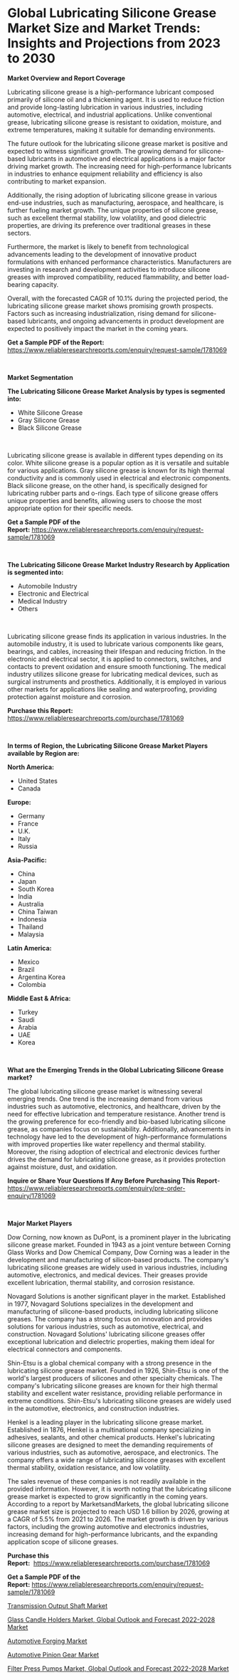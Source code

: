 <p><h1>Global Lubricating Silicone Grease Market Size and Market Trends: Insights and Projections from 2023 to 2030</h1></p><p><strong>Market Overview and Report Coverage</strong></p>
<p><p>Lubricating silicone grease is a high-performance lubricant composed primarily of silicone oil and a thickening agent. It is used to reduce friction and provide long-lasting lubrication in various industries, including automotive, electrical, and industrial applications. Unlike conventional grease, lubricating silicone grease is resistant to oxidation, moisture, and extreme temperatures, making it suitable for demanding environments.</p><p>The future outlook for the lubricating silicone grease market is positive and expected to witness significant growth. The growing demand for silicone-based lubricants in automotive and electrical applications is a major factor driving market growth. The increasing need for high-performance lubricants in industries to enhance equipment reliability and efficiency is also contributing to market expansion.</p><p>Additionally, the rising adoption of lubricating silicone grease in various end-use industries, such as manufacturing, aerospace, and healthcare, is further fueling market growth. The unique properties of silicone grease, such as excellent thermal stability, low volatility, and good dielectric properties, are driving its preference over traditional greases in these sectors.</p><p>Furthermore, the market is likely to benefit from technological advancements leading to the development of innovative product formulations with enhanced performance characteristics. Manufacturers are investing in research and development activities to introduce silicone greases with improved compatibility, reduced flammability, and better load-bearing capacity.</p><p>Overall, with the forecasted CAGR of 10.1% during the projected period, the lubricating silicone grease market shows promising growth prospects. Factors such as increasing industrialization, rising demand for silicone-based lubricants, and ongoing advancements in product development are expected to positively impact the market in the coming years.</p></p>
<p><strong>Get a Sample PDF of the Report:</strong> <a href="https://www.reliableresearchreports.com/enquiry/request-sample/1781069">https://www.reliableresearchreports.com/enquiry/request-sample/1781069</a></p>
<p>&nbsp;</p>
<p><strong>Market Segmentation</strong></p>
<p><strong>The Lubricating Silicone Grease Market Analysis by types is segmented into:</strong></p>
<p><ul><li>White Silicone Grease</li><li>Gray Silicone Grease</li><li>Black Silicone Grease</li></ul></p>
<p>&nbsp;</p>
<p><p>Lubricating silicone grease is available in different types depending on its color. White silicone grease is a popular option as it is versatile and suitable for various applications. Gray silicone grease is known for its high thermal conductivity and is commonly used in electrical and electronic components. Black silicone grease, on the other hand, is specifically designed for lubricating rubber parts and o-rings. Each type of silicone grease offers unique properties and benefits, allowing users to choose the most appropriate option for their specific needs.</p></p>
<p><strong>Get a Sample PDF of the Report:</strong>&nbsp;<a href="https://www.reliableresearchreports.com/enquiry/request-sample/1781069">https://www.reliableresearchreports.com/enquiry/request-sample/1781069</a></p>
<p>&nbsp;</p>
<p><strong>The Lubricating Silicone Grease Market Industry Research by Application is segmented into:</strong></p>
<p><ul><li>Automobile Industry</li><li>Electronic and Electrical</li><li>Medical Industry</li><li>Others</li></ul></p>
<p>&nbsp;</p>
<p><p>Lubricating silicone grease finds its application in various industries. In the automobile industry, it is used to lubricate various components like gears, bearings, and cables, increasing their lifespan and reducing friction. In the electronic and electrical sector, it is applied to connectors, switches, and contacts to prevent oxidation and ensure smooth functioning. The medical industry utilizes silicone grease for lubricating medical devices, such as surgical instruments and prosthetics. Additionally, it is employed in various other markets for applications like sealing and waterproofing, providing protection against moisture and corrosion.</p></p>
<p><strong>Purchase this Report:</strong>&nbsp; <a href="https://www.reliableresearchreports.com/purchase/1781069">https://www.reliableresearchreports.com/purchase/1781069</a></p>
<p>&nbsp;</p>
<p><strong>In terms of Region, the Lubricating Silicone Grease Market Players available by Region are:</strong></p>
<p>
    <p> <strong> North America: </strong>
        <ul>
            <li>United States</li>
            <li>Canada</li>
        </ul>
        </p> 
    <p> <strong> Europe: </strong>
        <ul>
            <li>Germany</li>
            <li>France</li>
            <li>U.K.</li>
            <li>Italy</li>
            <li>Russia</li>
        </ul>
        </p> 
    <p> <strong> Asia-Pacific: </strong>
        <ul>
            <li>China</li>
            <li>Japan</li>
            <li>South Korea</li>
            <li>India</li>
            <li>Australia</li>
            <li>China Taiwan</li>
            <li>Indonesia</li>
            <li>Thailand</li>
            <li>Malaysia</li>
        </ul>
        </p> 
    <p> <strong> Latin America: </strong>
        <ul>
            <li>Mexico</li>
            <li>Brazil</li>
            <li>Argentina Korea</li>
            <li>Colombia</li>
        </ul>
        </p> 
    <p> <strong> Middle East & Africa: </strong>
        <ul>
            <li>Turkey</li>
            <li>Saudi</li>
            <li>Arabia</li>
            <li>UAE</li>
            <li>Korea</li>
        </ul>
    </p>
    </p>
<p>&nbsp;</p>
<p><strong>What are the Emerging Trends in the Global Lubricating Silicone Grease market?</strong></p>
<p><p>The global lubricating silicone grease market is witnessing several emerging trends. One trend is the increasing demand from various industries such as automotive, electronics, and healthcare, driven by the need for effective lubrication and temperature resistance. Another trend is the growing preference for eco-friendly and bio-based lubricating silicone grease, as companies focus on sustainability. Additionally, advancements in technology have led to the development of high-performance formulations with improved properties like water repellency and thermal stability. Moreover, the rising adoption of electrical and electronic devices further drives the demand for lubricating silicone grease, as it provides protection against moisture, dust, and oxidation.</p></p>
<p><strong>Inquire or Share Your Questions If Any Before Purchasing This Report</strong>- <a href="https://www.reliableresearchreports.com/enquiry/pre-order-enquiry/1781069">https://www.reliableresearchreports.com/enquiry/pre-order-enquiry/1781069</a></p>
<p>&nbsp;</p>
<p><strong>Major Market Players</strong></p>
<p><p>Dow Corning, now known as DuPont, is a prominent player in the lubricating silicone grease market. Founded in 1943 as a joint venture between Corning Glass Works and Dow Chemical Company, Dow Corning was a leader in the development and manufacturing of silicon-based products. The company's lubricating silicone greases are widely used in various industries, including automotive, electronics, and medical devices. Their greases provide excellent lubrication, thermal stability, and corrosion resistance.</p><p>Novagard Solutions is another significant player in the market. Established in 1977, Novagard Solutions specializes in the development and manufacturing of silicone-based products, including lubricating silicone greases. The company has a strong focus on innovation and provides solutions for various industries, such as automotive, electrical, and construction. Novagard Solutions' lubricating silicone greases offer exceptional lubrication and dielectric properties, making them ideal for electrical connectors and components.</p><p>Shin-Etsu is a global chemical company with a strong presence in the lubricating silicone grease market. Founded in 1926, Shin-Etsu is one of the world's largest producers of silicones and other specialty chemicals. The company's lubricating silicone greases are known for their high thermal stability and excellent water resistance, providing reliable performance in extreme conditions. Shin-Etsu's lubricating silicone greases are widely used in the automotive, electronics, and construction industries.</p><p>Henkel is a leading player in the lubricating silicone grease market. Established in 1876, Henkel is a multinational company specializing in adhesives, sealants, and other chemical products. Henkel's lubricating silicone greases are designed to meet the demanding requirements of various industries, such as automotive, aerospace, and electronics. The company offers a wide range of lubricating silicone greases with excellent thermal stability, oxidation resistance, and low volatility.</p><p>The sales revenue of these companies is not readily available in the provided information. However, it is worth noting that the lubricating silicone grease market is expected to grow significantly in the coming years. According to a report by MarketsandMarkets, the global lubricating silicone grease market size is projected to reach USD 1.6 billion by 2026, growing at a CAGR of 5.5% from 2021 to 2026. The market growth is driven by various factors, including the growing automotive and electronics industries, increasing demand for high-performance lubricants, and the expanding application scope of silicone greases.</p></p>
<p><strong>Purchase this Report:</strong>&nbsp;&nbsp;<a href="https://www.reliableresearchreports.com/purchase/1781069">https://www.reliableresearchreports.com/purchase/1781069</a></p>
<p></p>
<p><strong>Get a Sample PDF of the Report:</strong>&nbsp;<a href="https://www.reliableresearchreports.com/enquiry/request-sample/1781069">https://www.reliableresearchreports.com/enquiry/request-sample/1781069</a></p>
<p><p><a href="https://www.linkedin.com/pulse/transmission-output-shaft-market-insights-players-forecast/">Transmission Output Shaft Market</a></p><p><a href="https://medium.com/@albanamusaj1924/glass-candle-holders-market-global-outlook-and-forecast-2022-2028-market-size-and-market-trends-0761c730b4aa">Glass Candle Holders Market, Global Outlook and Forecast 2022-2028 Market</a></p><p><a href="https://www.linkedin.com/pulse/automotive-forging-market-size-share-amp-trends-analysis/">Automotive Forging Market</a></p><p><a href="https://www.linkedin.com/pulse/automotive-pinion-gear-market-research-report-unlocks-analysis/">Automotive Pinion Gear Market</a></p><p><a href="https://medium.com/@dorinaprifti56/filter-press-pumps-market-global-outlook-and-forecast-2022-2028-market-report-reveals-the-latest-ec862275b67f">Filter Press Pumps Market, Global Outlook and Forecast 2022-2028 Market</a></p></p>